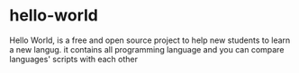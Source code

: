 # hello-world
Hello World, is a free and open source project to help new students to learn a new langug. it contains all programming language and you can compare languages' scripts with each other
